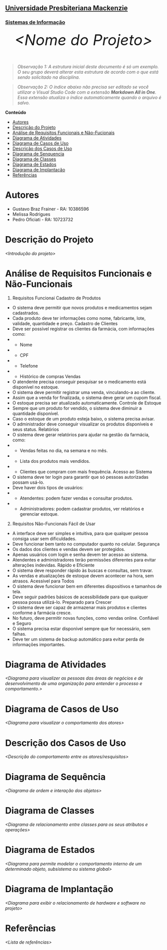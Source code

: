 <h2><a href= "https://www.mackenzie.br">Universidade Presbiteriana Mackenzie</a></h2>
<h3><a href= "https://www.mackenzie.br/graduacao/sao-paulo-higienopolis/sistemas-de-informacao">Sistemas de Informação</a></h3>


<font size="+12"><center>
*&lt;Nome do Projeto&gt;*
</center></font>

>*Observação 1: A estrutura inicial deste documento é só um exemplo. O seu grupo deverá alterar esta estrutura de acordo com o que está sendo solicitado na disciplina.*

>*Observação 2: O índice abaixo não precisa ser editado se você utilizar o Visual Studio Code com a extensão **Markdown All in One**. Essa extensão atualiza o índice automaticamente quando o arquivo é salvo.*

**Conteúdo**

- [Autores](#nome-alunos)
- [Descrição do Projeto](#introdução-do-projeto)
- [Análise de Requisitos Funcionais e Não-Fucionais](#descrição-dos-requisitos)
- [Diagrama de Atividades](#diagrama-de-atividades) 
- [Diagrama de Casos de Uso](#diagrama-de-comportamento-atores)
- [Descrição dos Casos de Uso](#descrição-das-funcões)
- [Diagrama de Senquencia](#diagrama-de-ordem-interações)
- [Diagrama de Classes](#diagrama-orientado-objetos)
- [Diagrama de Estados](#diagrama-estrutura-componente)
- [Diagrama de Implantação](#diagrama-de-hardware-software)
- [Referências](#referências)


# Autores

* Gustavo Braz Frainer - RA: 10386596
* Melissa Rodrigues
* Pedro Oficiati - RA: 10723732


# Descrição do Projeto

*&lt;Introdução do projeto&gt;*

# Análise de Requisitos Funcionais e Não-Funcionais
1. Requisitos Funcionai
Cadastro de Produtos
- O sistema deve permitir que novos produtos e medicamentos sejam cadastrados.
- Cada produto deve ter informações como nome, fabricante, lote, validade, quantidade e preço.
Cadastro de Clientes
- Deve ser possível registrar os clientes da farmácia, com informações como:
- - Nome
- - CPF
- - Telefone
- - Histórico de compras
Vendas
- O atendente precisa conseguir pesquisar se o medicamento está disponível no estoque.
- O sistema deve permitir registrar uma venda, vinculando-a ao cliente.
- Assim que a venda for finalizada, o sistema deve gerar um cupom fiscal.
- O estoque precisa ser atualizado automaticamente.
Controle de Estoque
- Sempre que um produto for vendido, o sistema deve diminuir a quantidade disponível.
- Caso o estoque de um produto esteja baixo, o sistema precisa avisar.
- O administrador deve conseguir visualizar os produtos disponíveis e seus status.
Relatórios
- O sistema deve gerar relatórios para ajudar na gestão da farmácia, como:
- - Vendas feitas no dia, na semana e no mês.
- - Lista dos produtos mais vendidos.
- - Clientes que compram com mais frequência.
Acesso ao Sistema
- O sistema deve ter login para garantir que só pessoas autorizadas possam usá-lo.
- Deve haver dois tipos de usuários:
- - Atendentes: podem fazer vendas e consultar produtos.
- - Administradores: podem cadastrar produtos, ver relatórios e gerenciar estoque.

2. Requisitos Não-Funcionais
Fácil de Usar
- A interface deve ser simples e intuitiva, para que qualquer pessoa consiga usar sem dificuldades.
- Deve funcionar bem tanto no computador quanto no celular.
Segurança
- Os dados dos clientes e vendas devem ser protegidos.
- Apenas usuários com login e senha devem ter acesso ao sistema.
- Atendentes e administradores terão permissões diferentes para evitar alterações indevidas.
Rápido e Eficiente
- O sistema deve responder rápido às buscas e consultas, sem travar.
- As vendas e atualizações de estoque devem acontecer na hora, sem atrasos.
Acessível para Todos
- O sistema deve funcionar bem em diferentes dispositivos e tamanhos de tela.
- Deve seguir padrões básicos de acessibilidade para que qualquer pessoa possa utilizá-lo.
Preparado para Crescer
- O sistema deve ser capaz de armazenar mais produtos e clientes conforme a farmácia cresce.
- No futuro, deve permitir novas funções, como vendas online.
Confiável e Seguro
- O sistema precisa estar disponível sempre que for necessário, sem falhas.
- Deve ter um sistema de backup automático para evitar perda de informações importantes.

# Diagrama de Atividades

*&lt;Diagrama para visualizer as pessoas das áreas de negócios e de desenvolvimento de uma organização para entender o processo e comportamento.&gt;*

# Diagrama de Casos de Uso

*&lt;Diagrama para visualizar o comportamento dos atores&gt;*

# Descrição dos Casos de Uso

*&lt;Descrição do comportamento entre os atores/resquisitos&gt;*

# Diagrama de Sequência

*&lt;Diagrama de ordem e interação dos objetos&gt;*

# Diagrama de Classes

*&lt;Diagrama de relacionamento entre classes para os seus atributos e operações&gt;*

# Diagrama de Estados

*&lt;Diagrama para permite modelar o comportamento interno de um determinado objeto, subsistema ou sistema global&gt;*

# Diagrama de Implantação

*&lt;Diagrama para exibir o relacionamento de hardware e software no projeto&gt;*

# Referências

*&lt;Lista de referências&gt;*
